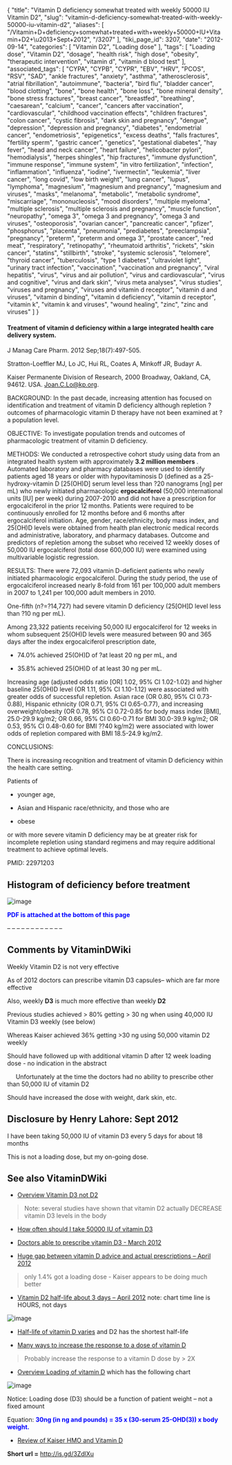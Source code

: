 {
    "title": "Vitamin D deficiency somewhat treated with weekly 50000 IU Vitamin D2",
    "slug": "vitamin-d-deficiency-somewhat-treated-with-weekly-50000-iu-vitamin-d2",
    "aliases": [
        "/Vitamin+D+deficiency+somewhat+treated+with+weekly+50000+IU+Vitamin+D2+\u2013+Sept+2012",
        "/3207"
    ],
    "tiki_page_id": 3207,
    "date": "2012-09-14",
    "categories": [
        "Vitamin D2",
        "Loading dose"
    ],
    "tags": [
        "Loading dose",
        "Vitamin D2",
        "dosage",
        "health risk",
        "high dose",
        "obesity",
        "therapeutic intervention",
        "vitamin d",
        "vitamin d blood test"
    ],
    "associated_tags": [
        "CYPA",
        "CYPB",
        "CYPR",
        "EBV",
        "HRV",
        "PCOS",
        "RSV",
        "SAD",
        "ankle fractures",
        "anxiety",
        "asthma",
        "atherosclerosis",
        "atrial fibrillation",
        "autoimmune",
        "bacteria",
        "bird flu",
        "bladder cancer",
        "blood clotting",
        "bone",
        "bone health",
        "bone loss",
        "bone mineral density",
        "bone stress fractures",
        "breast cancer",
        "breastfed",
        "breathing",
        "caesarean",
        "calcium",
        "cancer",
        "cancers after vaccination",
        "cardiovascular",
        "childhood vaccination effects",
        "children fractures",
        "colon cancer",
        "cystic fibrosis",
        "dark skin and pregnancy",
        "dengue",
        "depression",
        "depression and pregnancy",
        "diabetes",
        "endometrial cancer",
        "endometriosis",
        "epigenetics",
        "excess deaths",
        "falls fractures",
        "fertility sperm",
        "gastric cancer",
        "genetics",
        "gestational diabetes",
        "hay fever",
        "head and neck cancer",
        "heart failure",
        "helicobacter pylori",
        "hemodialysis",
        "herpes shingles",
        "hip fractures",
        "immune dysfunction",
        "immune response",
        "immune system",
        "in vitro fertilization",
        "infection",
        "inflammation",
        "influenza",
        "iodine",
        "ivermectin",
        "leukemia",
        "liver cancer",
        "long covid",
        "low birth weight",
        "lung cancer",
        "lupus",
        "lymphoma",
        "magnesium",
        "magnesium and pregnancy",
        "magnesium and viruses",
        "masks",
        "melanoma",
        "metabolic",
        "metabolic syndrome",
        "miscarriage",
        "mononucleosis",
        "mood disorders",
        "multiple myeloma",
        "multiple sclerosis",
        "multiple sclerosis and pregnancy",
        "muscle function",
        "neuropathy",
        "omega 3",
        "omega 3 and pregnancy",
        "omega 3 and viruses",
        "osteoporosis",
        "ovarian cancer",
        "pancreatic cancer",
        "pfizer",
        "phosphorus",
        "placenta",
        "pneumonia",
        "prediabetes",
        "preeclampsia",
        "pregnancy",
        "preterm",
        "preterm and omega 3",
        "prostate cancer",
        "red meat",
        "respiratory",
        "retinopathy",
        "rheumatoid arthritis",
        "rickets",
        "skin cancer",
        "statins",
        "stillbirth",
        "stroke",
        "systemic sclerosis",
        "telomere",
        "thyroid cancer",
        "tuberculosis",
        "type 1 diabetes",
        "ultraviolet light",
        "urinary tract infection",
        "vaccination",
        "vaccination and pregnancy",
        "viral hepatitis",
        "virus",
        "virus and air pollution",
        "virus and cardiovascular",
        "virus and cognitive",
        "virus and dark skin",
        "virus meta analyses",
        "virus studies",
        "viruses and pregnancy",
        "viruses and vitamin d receptor",
        "vitamin d and viruses",
        "vitamin d binding",
        "vitamin d deficiency",
        "vitamin d receptor",
        "vitamin k",
        "vitamin k and viruses",
        "wound healing",
        "zinc",
        "zinc and viruses"
    ]
}


#### Treatment of vitamin d deficiency within a large integrated health care delivery system.

J Manag Care Pharm. 2012 Sep;18(7):497-505.

Stratton-Loeffler MJ, Lo JC, Hui RL, Coates A, Minkoff JR, Budayr A.

Kaiser Permanente Division of Research, 2000 Broadway, Oakland, CA, 94612. USA. Joan.C.Lo@kp.org.

BACKGROUND: In the past decade, increasing attention has focused on identification and treatment of vitamin D deficiency although repletion ?outcomes of pharmacologic vitamin D therapy have not been examined at ?a population level.

OBJECTIVE: To investigate population trends and outcomes of pharmacologic treatment of vitamin D deficiency.

METHODS: We conducted a retrospective cohort study using data from an integrated health system with approximately  **3.2 million members** . Automated laboratory and pharmacy databases were used to identify patients aged 18 years or older with hypovitaminosis D (defined as a 25-hydroxy-vitamin D <span>[25(OH)D]</span> serum level less than ?20 nanograms <span>[ng]</span> per mL) who newly initiated pharmacologic  **ergocalciferol**  (50,000 international units <span>[IU]</span> per week) during 2007-2010 and did not have a prescription for ergocalciferol in the prior 12 months. Patients were required to be continuously enrolled for 12 months before and 6 months after ergocalciferol initiation. Age, gender, race/ethnicity, body mass index, and 25(OH)D levels were obtained from health plan electronic medical records and administrative, laboratory, and pharmacy databases. Outcome and predictors of repletion among the subset who received 12 weekly doses of 50,000 IU ergocalciferol (total dose 600,000 IU) were examined using multivariable logistic regression.

RESULTS: There were 72,093 vitamin D-deficient patients who newly initiated pharmacologic ergocalciferol. During the study period, the use of ergocalciferol increased nearly 8-fold from 161 per 100,000 adult members in 2007 to 1,241 per 100,000 adult members in 2010. 

One-fifth (n?=?14,727) had severe vitamin D deficiency (25<span>[OH]</span>D level less than ?10 ng per mL). 

Among 23,322 patients receiving 50,000 IU ergocalciferol for 12 weeks in whom subsequent 25(OH)D levels were measured between 90 and 365 days after the index ergocalciferol prescription date, 

* 74.0% achieved 25(OH)D of ?at least 20 ng per mL, and 

* 35.8% achieved 25(OH)D of at least 30 ng per mL. 

Increasing age (adjusted odds ratio <span>[OR]</span> 1.02, 95% CI 1.02-1.02) and higher baseline 25(OH)D level (OR 1.11, 95% CI 1.10-1.12) were associated with greater odds of successful repletion. Asian race (OR 0.80, 95% CI 0.73-0.88), Hispanic ethnicity (OR 0.71, 95% CI 0.65-0.77), and increasing overweight/obesity (OR 0.78, 95% CI 0.72-0.85 for body mass index <span>[BMI]</span>, 25.0-29.9 kg/m2; OR 0.66, 95% CI 0.60-0.71 for BMI 30.0-39.9 kg/m2; OR 0.53, 95% CI 0.48-0.60 for BMI ??40 kg/m2) were associated with lower odds of repletion compared with BMI 18.5-24.9 kg/m2.

CONCLUSIONS:

There is increasing recognition and treatment of vitamin D deficiency within the health care setting. 

Patients of 

* younger age, 

* Asian and Hispanic race/ethnicity, and those who are 

* obese 

or with more severe vitamin D deficiency may be at greater risk for incomplete repletion using standard regimens and may require additional treatment to achieve optimal levels.    

PMID: 22971203

## Histogram of deficiency before treatment

<img src="/attachments/d3.mock.jpg" alt="image"> 

 **<span style="color:#00F;">PDF is attached at the bottom of this page</span>** 

– – – – – – – – – – – – 

## Comments by VitaminDWiki

Weekly Vitamin D2 is not very effective 

As of 2012 doctors can prescribe vitamin D3 capsules– which are far more effective

Also, weekly  **D3**  is much more effective than weekly  **D2**  

Previous studies achieved > 80% getting > 30 ng when using 40,000 IU Vitamin D3 weekly (see below)

Whereas Kaiser achieved 36% getting >30 ng using 50,000 vitamin D2 weekly

Should have followed up with additional vitamin D after 12 week loading dose  - no indication in the abstract

&nbsp; &nbsp; &nbsp;Unfortunately at the time the doctors had no ability to prescribe other than 50,000 IU of vitamin D2

Should have increased the dose with weight, dark skin, etc.

## Disclosure by Henry Lahore: Sept 2012

I have been taking  50,000 IU of vitamin D3 every 5 days for about 18 months

This is not a loading dose, but my on-going dose.

## See also VitaminDWiki

* [Overview Vitamin D3 not D2](/tags/overview-vitamin-d3-not-d2.html)

> Note: several studies have shown that vitamin D2 actually DECREASE vitamin D3 levels in the body

* [How often should I take 50000 IU of vitamin D3](/tags/how-often-should-i-take-50000-iu-of-vitamin-d3.html)

* [Doctors able to prescribe vitamin D3 - March 2012](https://www.VitaminDWiki.com/tiki-view_blog_post.php?postId=72)

* [Huge gap between vitamin D advice and actual prescriptions – April 2012](/tags/huge-gap-between-vitamin-d-advice-and-actual-prescriptions-april-2012.html) 

> only 1.4% got a loading dose - Kaiser appears to be doing much better

* [Vitamin D2 half-life about 3 days – April 2012](/tags/vitamin-d2-half-life-about-3-days-april-2012.html) note: chart time line is HOURS, not days

<img src="https://d378j1rmrlek7x.cloudfront.net/attachments/jpeg/d2-half-life.jpg" alt="image" style="max-width: 400px;">

* [Half-life of vitamin D varies](/posts/half-life-of-vitamin-d-varies) and D2 has the shortest half-life

* [Many ways to increase the response to a dose of vitamin D](/tags/many-ways-to-increase-the-response-to-a-dose-of-vitamin-d.html)

> Probably increase the response to a vitamin D dose by > 2X

* [Overview Loading of vitamin D](/tags/overview-loading-of-vitamin-d.html) which has the following chart

<img src="https://d378j1rmrlek7x.cloudfront.net/attachments/gif/loading-dose-guideline---april-2010.gif" alt="image">

Notice: Loading dose (D3) should be a function of patient weight – not a fixed amount

Equation:  **<span style="color:#00F;">30ng (in ng and pounds) = 35 x (30-serum 25-OHD(3)) x body weight.</span>** 

* [Review of Kaiser HMO and Vitamin D](/tags/review-of-kaiser-hmo-and-vitamin-d.html)

 **Short url =**  http://is.gd/3ZdlXu